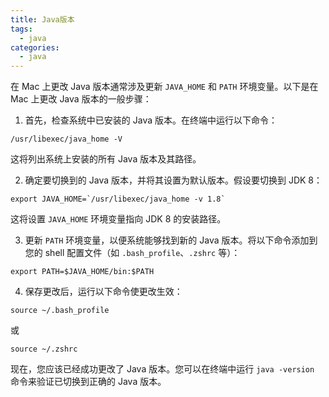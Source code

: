 ```yaml
---
title: Java版本
tags:
  - java
categories:
  - java
---
```


在 Mac 上更改 Java 版本通常涉及更新 `JAVA_HOME` 和 `PATH` 环境变量。以下是在 Mac 上更改 Java 版本的一般步骤：

1. 首先，检查系统中已安装的 Java 版本。在终端中运行以下命令：

```
/usr/libexec/java_home -V
```

这将列出系统上安装的所有 Java 版本及其路径。

2. 确定要切换到的 Java 版本，并将其设置为默认版本。假设要切换到 JDK 8：

```
export JAVA_HOME=`/usr/libexec/java_home -v 1.8`
```

这将设置 `JAVA_HOME` 环境变量指向 JDK 8 的安装路径。

3. 更新 `PATH` 环境变量，以便系统能够找到新的 Java 版本。将以下命令添加到您的 shell 配置文件（如 `.bash_profile`、`.zshrc` 等）：

```
export PATH=$JAVA_HOME/bin:$PATH
```

4. 保存更改后，运行以下命令使更改生效：

```
source ~/.bash_profile
```

或

```
source ~/.zshrc
```

现在，您应该已经成功更改了 Java 版本。您可以在终端中运行 `java -version` 命令来验证已切换到正确的 Java 版本。
